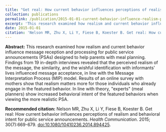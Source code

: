```yaml
---
title: "Get real: How current behavior influences perceptions of realism and behavioral intent for public service announcements"
collection: publications
permalink: /publication/2015-01-01-current-behavior-influence-realism-psa-percep-hc
excerpt: 'This research examined how realism and current behavior influence message reception and processing for public service announcements (PSAs) designed to help parents with meal planning.'
date: 2015-01-01
citation: 'Nelson MR, Zhu X, Li Y, Fiese B, Koester B. Get real: How current behavior influences perceptions of realism and behavioral intent for public service announcements. <i>Health Communication</i>. 2015; 30(7):669-679. <a href="https://doi.org/10.1080/10410236.2014.894425" target="_blank"> doi:10.1080/10410236.2014.894425</a>.'
---
```


**Abstract:** This research examined how realism and current behavior influence message reception and processing for public service announcements (PSAs) designed to help parents with meal planning. Findings from 19 in-depth interviews revealed that the perceived realism of the message, the similarity, and the wishful identification with informants' lives influenced message acceptance, in line with the Message Interpretation Process (MIP) model. Results of an online survey with mothers show that realism matters more for those individuals who already engage in the featured behavior. In line with theory, "experts" (meal planners) show increased behavioral intent of the featured behaviors when viewing the more realistic PSA.

**Recommended citation:** Nelson MR, Zhu X, Li Y, Fiese B, Koester B. Get real: How current behavior influences perceptions of realism and behavioral intent for public service announcements. <i>Health Communication</i>. 2015; 30(7):669-679. <a href="https://doi.org/10.1080/10410236.2014.894425" target="_blank"> doi:10.1080/10410236.2014.894425</a>.
